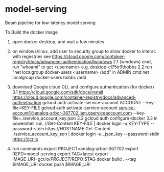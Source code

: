 # model-serving
Beam pipeline for low-latency model serving



To Build the docker image
1. open docker desktop, and wait a few minutes

2. on windows/linux, add user to security group to allow docker to interac with regestries
    see https://cloud.google.com/container-registry/docs/advanced-authentication#windows
2.1 (windows) cmd, run "whoami" to get <domain-name>\<username>
    e.g. desktop-cl75tr9\hobbs
2.2 run "net localgroup docker-users <domain-name>\<username> /add" in ADMIN cmd
    net localgroup docker-users hobbs /add

3. download Google cloud CLI, and configure authentication (for docker)
    3.1
    https://cloud.google.com/sdk/docs/install
    https://cloud.google.com/container-registry/docs/advanced-authentication
        gcloud auth activate-service-account ACCOUNT --key-file=KEY-FILE
        gcloud auth activate-service-account service-account1@analog-arbor-367702.iam.gserviceaccount.com --key-file=./service_account_key.json
    3.2 gcloud auth configure-docker
    3.3 in powershell run,
    //Get-Content KEY-FILE | docker login -u KEY-TYPE --password-stdin https://HOSTNAME
    Get-Content ./service_account_key.json | docker login -u _json_key --password-stdin https://gcr.io

4. run commands
export PROJECT=analog-arbor-367702
export REPO=model-serving
export TAG=latest
export IMAGE_URI=gcr.io/$PROJECT/$REPO:$TAG
docker build . --tag $IMAGE_URI
docker push $IMAGE_URI

